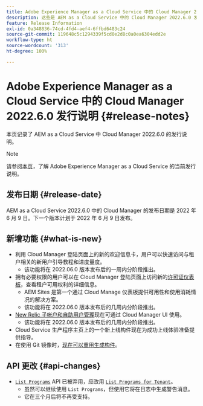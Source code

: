 ```yaml
---
title: Adobe Experience Manager as a Cloud Service 中的 Cloud Manager 2022.6.0 发行说明
description: 这些是 AEM as a Cloud Service 中的 Cloud Manager 2022.6.0 发行说明。
feature: Release Information
exl-id: 0a348836-74cd-4fd4-aef4-6ffbd6483c24
source-git-commit: 119648c5c1294339f5cd0e2d8c0a0ea6304edd2e
workflow-type: ht
source-wordcount: '313'
ht-degree: 100%

---
```


# Adobe Experience Manager as a Cloud Service 中的 Cloud Manager 2022.6.0 发行说明 {#release-notes}

本页记录了 AEM as a Cloud Service 中 Cloud Manager 2022.6.0 的发行说明。

>[!NOTE]
>
>请参阅[本页](/help/release-notes/release-notes-cloud/release-notes-current.md)，了解 Adobe Experience Manager as a Cloud Service 的当前发行说明。

## 发布日期 {#release-date}

AEM as a Cloud Service 2022.6.0 中的 Cloud Manager 的发布日期是 2022 年 6 月 9 日。下一个版本计划于 2022 年 6 月 9 日发布。

## 新增功能 {#what-is-new}

* 利用 Cloud Manager 登陆页面上的新的欢迎信息卡，用户可以快速访问与租户相关的新用户引导教程和进度量度。
   * 该功能将在 2022.06.0 版本发布后的一周内分阶段推出。
* 拥有必要权限的用户可以在 Cloud Manager 登陆页面上访问新的[许可证仪表板](/help/implementing/cloud-manager/license-dashboard.md)，查看租户可用权利的详细信息。
   * AEM Sites 是第一个通过 Cloud Manage 仪表板提供可用性和使用消耗情况的解决方案。
   * 该功能将在 2022.06.0 版本发布后的几周内分阶段推出。
* [New Relic 子帐户和自助用户管理](/help/implementing/cloud-manager/user-access-new-relic.md)现在可通过 Cloud Manager UI 使用。
   * 该功能将在 2022.06.0 版本发布后的几周内分阶段推出。
* Cloud Service 生产程序主页上的一个新上线构件现在为成功上线体验准备提供指导。
* 在使用 Git 镜像时，[现在可以重用生成构件](/help/implementing/cloud-manager/getting-access-to-aem-in-cloud/setting-up-project.md#build-artifact-reuse)。

## API 更改 {#api-changes}

* [`List Programs`](https://developer.adobe.com/experience-cloud/cloud-manager/reference/api/#operation/getPrograms) API 已被弃用，应改用 [`List Programs for Tenant`](https://developer.adobe.com/experience-cloud/cloud-manager/reference/api/#operation/getProgramsForTenant)。
   * 虽然可以继续使用 `List Programs`，但使用它将在日志中生成警告消息。
   * 它在三个月后将不再受支持。

